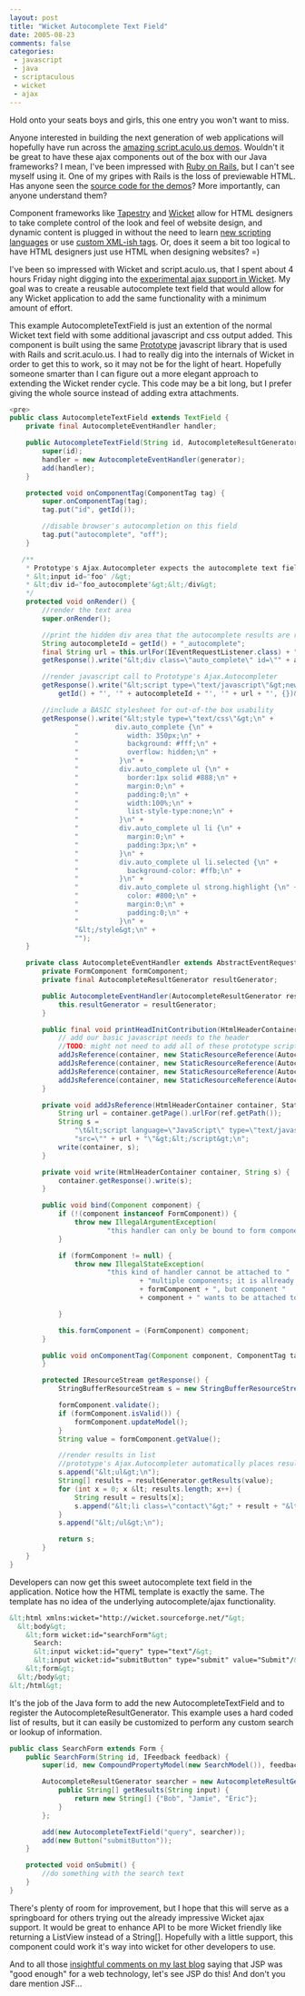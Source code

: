 ```yaml
---
layout: post
title: "Wicket Autocomplete Text Field"
date: 2005-08-23
comments: false
categories:
 - javascript
 - java
 - scriptaculous
 - wicket
 - ajax
---
```


Hold onto your seats boys and girls, this one entry you won't want to miss.



Anyone interested in building the next generation of web applications will hopefully have run across the [amazing script.aculo.us demos](http://script.aculo.us/demos/ajax/autocompleter_customized). Wouldn't it be great to have these ajax components out of the box with our Java frameworks? I mean, I've been impressed with [Ruby on Rails](http://www.rubyonrails.org/), but I can't see myself using it. One of my gripes with Rails is the loss of previewable HTML. Has anyone seen the [source code for the demos](http://script.aculo.us/demos/ajax/autocompleter_customized)? More importantly, can anyone understand them?



Component frameworks like [Tapestry](http://jakarta.apache.org/tapestry/) and [Wicket](http://wicket.sf.net) allow for HTML designers to take complete control of the look and feel of website design, and dynamic content is plugged in without the need to learn [new scripting languages](http://jakarta.apache.org/velocity) or use [custom XML-ish tags](http://java.sun.com/products/jsp/jstl/). Or, does it seem a bit too logical to have HTML designers just use HTML when designing websites? =)



I've been so impressed with Wicket and script.aculo.us, that I spent about 4 hours Friday night digging into the [experimental ajax support in Wicket](http://jroller.com/page/dashorst?entry=wicket_1_1_beta1_and). My goal was to create a reusable autocomplete text field that would allow for any Wicket application to add the same functionality with a minimum amount of effort.



This example AutocompleteTextField is just an extention of the normal Wicket text field with some additional javascript and css output added. This component is built using the same [Prototype](http://prototype.conio.net/) javascript library that is used with Rails and scrit.aculo.us. I had to really dig into the internals of Wicket in order to get this to work, so it may not be for the light of heart. Hopefully someone smarter than I can figure out a more elegant approach to extending the Wicket render cycle. This code may be a bit long, but I prefer giving the whole source instead of adding extra attachments.



```java
<pre>
public class AutocompleteTextField extends TextField {
    private final AutocompleteEventHandler handler;

    public AutocompleteTextField(String id, AutocompleteResultGenerator generator) {
        super(id);
        handler = new AutocompleteEventHandler(generator);
        add(handler);
    }

    protected void onComponentTag(ComponentTag tag) {
        super.onComponentTag(tag);
        tag.put("id", getId());

        //disable browser's autocompletion on this field
        tag.put("autocomplete", "off");
    }

   /**
    * Prototype's Ajax.Autocompleter expects the autocomplete text field to have the following info:
    * &lt;input id="foo" /&gt;
    * &lt;div id="foo_autocomplete"&gt;&lt;/div&gt;
    */
    protected void onRender() {
        //render the text area
        super.onRender();

        //print the hidden div area that the autocomplete results are rendered to
        String autocompleteId = getId() + "_autocomplete";
        final String url = this.urlFor(IEventRequestListener.class) + "&amp;id=" + handler.getId();
        getResponse().write("&lt;div class=\"auto_complete\" id=\"" + autocompleteId  + "\"&gt;&lt;/div&gt;");

        //render javascript call to Prototype's Ajax.Autocompleter
        getResponse().write("&lt;script type=\"text/javascript\"&gt;new Ajax.Autocompleter('" +
            getId() + "', '" + autocompleteId + "', '" + url + "', {})&lt;/script&gt;");

        //include a BASIC stylesheet for out-of-the box usability
        getResponse().write("&lt;style type=\"text/css\"&gt;\n" +
                "         div.auto_complete {\n" +
                "            width: 350px;\n" +
                "            background: #fff;\n" +
                "            overflow: hidden;\n" +
                "          }\n" +
                "          div.auto_complete ul {\n" +
                "            border:1px solid #888;\n" +
                "            margin:0;\n" +
                "            padding:0;\n" +
                "            width:100%;\n" +
                "            list-style-type:none;\n" +
                "          }\n" +
                "          div.auto_complete ul li {\n" +
                "            margin:0;\n" +
                "            padding:3px;\n" +
                "          }\n" +
                "          div.auto_complete ul li.selected {\n" +
                "            background-color: #ffb;\n" +
                "          }\n" +
                "          div.auto_complete ul strong.highlight {\n" +
                "            color: #800;\n" +
                "            margin:0;\n" +
                "            padding:0;\n" +
                "          }\n" +
                "&lt;/style&gt;\n" +
                "");
    }

    private class AutocompleteEventHandler extends AbstractEventRequestHandler {
        private FormComponent formComponent;
        private final AutocompleteResultGenerator resultGenerator;

        public AutocompleteEventHandler(AutocompleteResultGenerator resultGenerator) {
            this.resultGenerator = resultGenerator;
        }

        public final void printHeadInitContribution(HtmlHeaderContainer container) {
            // add our basic javascript needs to the header
            //TODO: might not need to add all of these prototype scripts.
            addJsReference(container, new StaticResourceReference(AutocompleteTextField.class, "prototype.js"));
            addJsReference(container, new StaticResourceReference(AutocompleteTextField.class, "controls.js"));
            addJsReference(container, new StaticResourceReference(AutocompleteTextField.class, "dragdrop.js"));
            addJsReference(container, new StaticResourceReference(AutocompleteTextField.class, "effects.js"));
        }

        private void addJsReference(HtmlHeaderContainer container, StaticResourceReference ref) {
            String url = container.getPage().urlFor(ref.getPath());
            String s =
                "\t&lt;script language=\"JavaScript\" type=\"text/javascript\" " +
                "src=\"" + url + "\"&gt;&lt;/script&gt;\n";
            write(container, s);
        }

        private void write(HtmlHeaderContainer container, String s) {
            container.getResponse().write(s);
        }

        public void bind(Component component) {
            if (!(component instanceof FormComponent)) {
                throw new IllegalArgumentException(
                        "this handler can only be bound to form components");
            }

            if (formComponent != null) {
                throw new IllegalStateException(
                        "this kind of handler cannot be attached to "
                                + "multiple components; it is allready attached to component "
                                + formComponent + ", but component "
                                + component + " wants to be attached too");

            }

            this.formComponent = (FormComponent) component;
        }

        public void onComponentTag(Component component, ComponentTag tag) {
        }

        protected IResourceStream getResponse() {
            StringBufferResourceStream s = new StringBufferResourceStream();

            formComponent.validate();
            if (formComponent.isValid()) {
                formComponent.updateModel();
            }
            String value = formComponent.getValue();

            //render results in list
            //prototype's Ajax.Autocompleter automatically places results into the hidden div area
            s.append("&lt;ul&gt;\n");
            String[] results = resultGenerator.getResults(value);
            for (int x = 0; x &lt; results.length; x++) {
                String result = results[x];
                s.append("&lt;li class=\"contact\"&gt;" + result + "&lt;/li&gt;\n");
            }
            s.append("&lt;/ul&gt;\n");

            return s;
        }
    }
}
```


Developers can now get this sweet autocomplete text field in the application. Notice how the HTML template is exactly the same. The template has no idea of the underlying autocomplete/ajax functionality.


```html
&lt;html xmlns:wicket="http://wicket.sourceforge.net/"&gt;
  &lt;body&gt;
    &lt;form wicket:id="searchForm"&gt;
      Search:
      &lt;input wicket:id="query" type="text"/&gt;
      &lt;input wicket:id="submitButton" type="submit" value="Submit"/&gt;
    &lt;form&gt;
  &lt;/body&gt;
&lt;/html&gt;
```

It's the job of the Java form to add the new AutocompleteTextField and to register the AutocompleteResultGenerator. This example uses a hard coded list of results, but it can easily be customized to perform any custom search or lookup of information.


```java
public class SearchForm extends Form {
    public SearchForm(String id, IFeedback feedback) {
        super(id, new CompoundPropertyModel(new SearchModel()), feedback);

        AutocompleteResultGenerator searcher = new AutocompleteResultGenerator() {
            public String[] getResults(String input) {
                return new String[] {"Bob", "Jamie", "Eric"};
            }
        };

        add(new AutocompleteTextField("query", searcher));
        add(new Button("submitButton"));
    }

    protected void onSubmit() {
        //do something with the search text
    }
}
```



There's plenty of room for improvement, but I hope that this will serve as a springboard for others trying out the already impressive Wicket ajax support. It would be great to enhance API to be more Wicket friendly like returning a ListView instead of a String[]. Hopefully with a little support, this component could work it's way into wicket for other developers to use.



And to all those [insightful comments on my last blog](http://jroller.com/page/wireframe/?anchor=web_development_done_right) saying that JSP was "good enough" for a web technology, let's see JSP do this! And don't you dare mention JSF...

